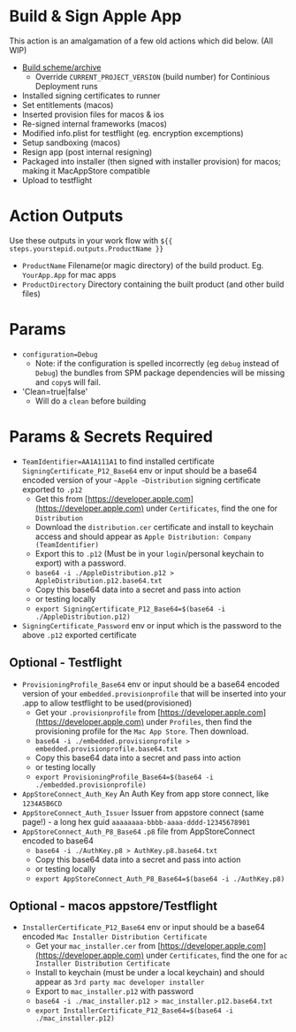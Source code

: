 Build & Sign Apple App
====================
This action is an amalgamation of a few old actions which did below. (All WIP)

- [Build scheme/archive](https://github.com/NewChromantics/PopAction_BuildApple)
  - Override `CURRENT_PROJECT_VERSION` (build number) for Continious Deployment runs
- Installed signing certificates to runner
- Set entitlements (macos)
- Inserted provision files for macos & ios
- Re-signed internal frameworks (macos)
- Modified info.plist for testflight (eg. encryption excemptions)
- Setup sandboxing (macos)
- Resign app (post internal resigning)
- Packaged into installer (then signed with installer provision) for macos; making it MacAppStore compatible
- Upload to testflight

Action Outputs
==================
Use these outputs in your work flow with `${{ steps.yourstepid.outputs.ProductName }}`
- `ProductName` Filename(or magic directory) of the build product. Eg. `YourApp.App` for mac apps
- `ProductDirectory` Directory containing the built product (and other build files)


Params
==============
- `configuration=Debug`
	- Note: if the configuration is spelled incorrectly (eg `debug` instead of `Debug`) the bundles from
		SPM package dependencies will be missing and `copy`s will fail.
- 'Clean=true|false'
	- Will do a `clean` before building


Params & Secrets Required
===================
- `TeamIdentifier=AA1A111A1` to find installed certificate
`SigningCertificate_P12_Base64` env or input should be a base64 encoded version of your `~Apple ~Distribution` signing certificate exported to `.p12`
	- Get this from [https://developer.apple.com](https://developer.apple.com) under `Certificates`, find the one for `Distribution`
	- Download the `distribution.cer` certificate and install to keychain access and should appear as `Apple Distribution: Company (TeamIdentifier)`
	- Export this to `.p12` (Must be in your `login`/personal keychain to export) with a password.
	- `base64 -i ./AppleDistribution.p12 > AppleDistribution.p12.base64.txt`
	- Copy this base64 data into a secret and pass into action
	- or testing locally
	- `export SigningCertificate_P12_Base64=$(base64 -i ./AppleDistribution.p12)`
- `SigningCertificate_Password` env or input which is the password to the above `.p12` exported certificate

Optional - Testflight
--------------------
- `ProvisioningProfile_Base64` env or input should be a base64 encoded version of your `embedded.provisionprofile` that will be inserted into your .app to allow testflight to be used(provisioned)
	- Get your `.provisionprofile` from [https://developer.apple.com](https://developer.apple.com) under `Profiles`, then find the provisioning profile for the `Mac App Store`. Then download.
	- `base64 -i ./embedded.provisionprofile > embedded.provisionprofile.base64.txt`
	- Copy this base64 data into a secret and pass into action
	- or testing locally
	- `export ProvisioningProfile_Base64=$(base64 -i ./embedded.provisionprofile)`
- `AppStoreConnect_Auth_Key` An Auth Key from app store connect, like `1234A5B6CD`
- `AppStoreConnect_Auth_Issuer` Issuer from appstore connect (same page!) - a long hex guid `aaaaaaaa-bbbb-aaaa-dddd-12345678901`
- `AppStoreConnect_Auth_P8_Base64` `.p8` file from AppStoreConnect encoded to base64
	- `base64 -i ./AuthKey.p8 > AuthKey.p8.base64.txt`
	- Copy this base64 data into a secret and pass into action
	- or testing locally
	- `export AppStoreConnect_Auth_P8_Base64=$(base64 -i ./AuthKey.p8)`

Optional - macos appstore/Testflight
-----------------------
- `InstallerCertificate_P12_Base64` env or input should be a base64 encoded `Mac Installer Distribution Certificate`
	- Get your `mac_installer.cer` from [https://developer.apple.com](https://developer.apple.com) under `Certificates`, find the one for `ac Installer Distribution Certificate`
	- Install to keychain (must be under a local keychain) and should appear as `3rd party mac developer installer`
	- Export to `mac_installer.p12` with password
	- `base64 -i ./mac_installer.p12 > mac_installer.p12.base64.txt`
	- `export InstallerCertificate_P12_Base64=$(base64 -i ./mac_installer.p12)`
